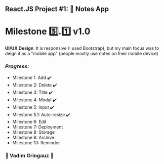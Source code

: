 ## React.JS Project #1: :memo: Notes App
# Milestone :five:.:one: v1.0 

**UI/UX Design**: It is responsive (I used Bootstrap), but my main focus was to deign it as a "mobile app" (people mostly use notes on their mobile device)
### *Progress:*
- Milestone 1: Add :heavy_check_mark:
- Milestone 2: Delete :heavy_check_mark:
- Milestone 3: Title :heavy_check_mark:
- Milestone 4: Modal :heavy_check_mark:
- Milestone 5: Input :heavy_check_mark:
- Milestone 5.1: Auto-resize :heavy_check_mark:
- Milestone 6: Edit
- Milestone 7: Deployment
- Milestone 8: Storage
- Milestone 9: Archive
- Milestone 10: Reminder


### :basketball: Vadim Gringauz :basketball:
